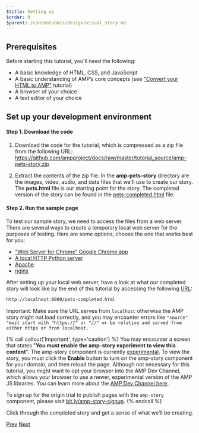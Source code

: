 ```yaml
---
$title: Setting up
$order: 0
$parent: /content/docs/design/visual_story.md
---
```


## Prerequisites

Before starting this tutorial, you'll need the following:

- A basic knowledge of HTML, CSS, and JavaScript
- A basic understanding of AMP’s core concepts (see ["Convert your HTML to AMP"](/docs/tutorials/converting.html) tutorial)
- A browser of your choice
- A text editor of your choice

## Set up your development environment

#### Step 1. Download the code

1.  Download the code for the tutorial, which is compressed as a zip file from the following URL: <a href="https://github.com/ampproject/docs/raw/master/tutorial_source/amp-pets-story.zip">https://github.com/ampproject/docs/raw/master/tutorial_source/amp-pets-story.zip</a>

2. Extract the contents of the zip file.  In the **amp-pets-story** directory are the images, video, audio, and data files that we'll use to create our story.  The **pets.html** file is our starting point for the story. The completed version of the story can be found in the [pets-completed.html](https://github.com/ampproject/docs/blob/master/tutorial_source/amp-pets-story/pets-completed.html) file.

#### Step 2. Run the sample page

To test our sample story, we need to access the files from a web server. There are several ways to create a temporary local web server for the purposes of testing.  Here are some options, choose the one that works best for you:

- [“Web Server for Chrome” Google Chrome app](https://chrome.google.com/webstore/detail/web-server-for-chrome/ofhbbkphhbklhfoeikjpcbhemlocgigb)
- [A local HTTP Python server](https://developer.mozilla.org/en-US/docs/Learn/Common_questions/set_up_a_local_testing_server#Running_a_simple_local_HTTP_server)
- [Apache](https://httpd.apache.org/docs/2.4/getting-started.html)
- [nginx](http://nginx.org/)

After setting up your local web server, have a look at what our completed story will look like by the end of this tutorial by accessing the following <a href="http://localhost:8000/pets-completed.html">URL</a>:

```html
http://localhost:8000/pets-completed.html
```

Important: Make sure the URL serves from `localhost` otherwise the AMP story might not load correctly, and you may encounter errors like `"source" "must start with "https://" or "//" or be relative and served from either https or from localhost.`

{% call callout('Important', type='caution') %}
You may encounter a screen that states "<b>You must enable the amp-story experiment to view this content</b>". The amp-story component is currently [experimental](/docs/reference/experimental.html).  To view the story, you must click the **Enable** button to turn on the amp-story component for your domain, and then reload the page. Although not necessary for this tutorial, you might want to opt your browser into the AMP Dev Channel, which allows your browser to use a newer, experimental version of the AMP JS libraries.  You can learn more about the [AMP Dev Channel here](/docs/reference/experimental.html).

To sign up for the origin trial to publish pages with the `amp-story` component, please visit <a href="http://bit.ly/amp-story-signup">bit.ly/amp-story-signup</a>.
{% endcall %}

Click through the completed story and get a sense of what we'll be creating.

<div class="prev-next-buttons">
  <a class="button prev-button" href="/docs/design/visual_story.html"><span class="arrow-prev">Prev</span></a>
  <a class="button next-button" href="/docs/design/visual_story/parts_of_story.html"><span class="arrow-next">Next</span></a>
</div>
